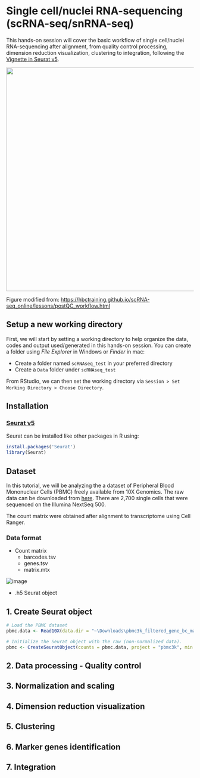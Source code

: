 # Single cell/nuclei RNA-sequencing (scRNA-seq/snRNA-seq)
This hands-on session will cover the basic workflow of single cell/nuclei RNA-sequencing after alignment, from quality control processing, dimension reduction visualization, clustering to integration, following the [Vignette in Seurat v5](https://satijalab.org/seurat/articles/pbmc3k_tutorial).

<img src="https://github.com/BioinfoHKUSurgery/Bioinfo-Workshop-2024/assets/165180561/830cc3d1-63f6-46b8-a662-ea64faea95bc" width=600 >

Figure modified from: https://hbctraining.github.io/scRNA-seq_online/lessons/postQC_workflow.html


## Setup a new working directory
First, we will start by setting a working directory to help organize the data, codes and output used/generated in this hands-on session. You can create a folder using *File Explorer* in Windows or *Finder* in mac:
- Create a folder named `scRNAseq_test` in your preferred directory
- Create a `Data` folder under `scRNAseq_test`

From RStudio, we can then set the working directory via `Session > Set Working Directory > Choose Directory`.

## Installation
### [Seurat v5](https://satijalab.org/seurat/)
Seurat can be installed like other packages in R using: 
```r
install.packages('Seurat')
library(Seurat)
```

## Dataset
In this tutorial, we will be analyzing the a dataset of Peripheral Blood Mononuclear Cells (PBMC) freely available from 10X Genomics. The raw data can be downloaded from [here](https://cf.10xgenomics.com/samples/cell/pbmc3k/pbmc3k_filtered_gene_bc_matrices.tar.gz). There are 2,700 single cells that were sequenced on the Illumina NextSeq 500.

The count matrix were obtained after alignment to transcriptome using Cell Ranger.

### Data format
- Count matrix
  - barcodes.tsv
  - genes.tsv
  - matrix.mtx

![image](https://github.com/BioinfoHKUSurgery/Bioinfo-Workshop-2024/assets/165180561/0ed7d89c-cda4-49d0-a91d-bae0f06f4376)

- .h5 Seurat object

## 1. Create Seurat object
```r
# Load the PBMC dataset
pbmc.data <- Read10X(data.dir = "~\Downloads\pbmc3k_filtered_gene_bc_matrices\filtered_gene_bc_matrices\hg19")

# Initialize the Seurat object with the raw (non-normalized data).
pbmc <- CreateSeuratObject(counts = pbmc.data, project = "pbmc3k", min.cells = 3, min.features = 200)
```

## 2. Data processing - Quality control 
## 3. Normalization and scaling
## 4. Dimension reduction visualization
## 5. Clustering
## 6. Marker genes identification
## 7. Integration
